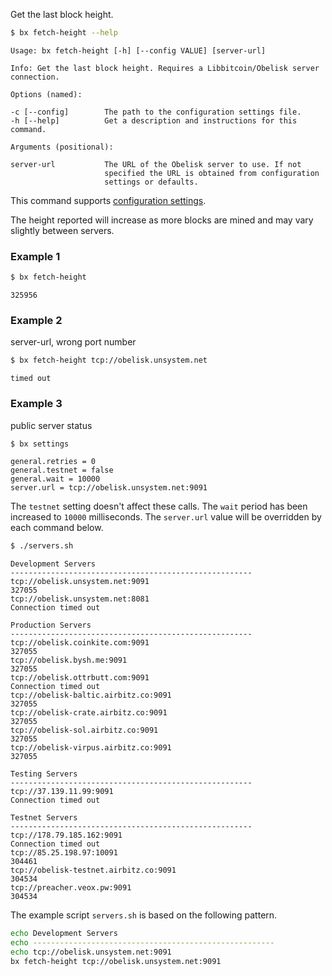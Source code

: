 Get the last block height.
```sh
$ bx fetch-height --help
```
```
Usage: bx fetch-height [-h] [--config VALUE] [server-url]                

Info: Get the last block height. Requires a Libbitcoin/Obelisk server    
connection.                                                              

Options (named):

-c [--config]        The path to the configuration settings file.        
-h [--help]          Get a description and instructions for this command.

Arguments (positional):

server-url           The URL of the Obelisk server to use. If not        
                     specified the URL is obtained from configuration    
                     settings or defaults.
```
This command supports [configuration settings](Configuration-Settings).

The height reported will increase as more blocks are mined and may vary slightly between servers.
### Example 1
```sh
$ bx fetch-height
```
```
325956
```
### Example 2
server-url, wrong port number
```sh
$ bx fetch-height tcp://obelisk.unsystem.net
```
```
timed out
```
### Example 3
public server status
```sh
$ bx settings
```
```
general.retries = 0
general.testnet = false
general.wait = 10000
server.url = tcp://obelisk.unsystem.net:9091
```
The `testnet` setting doesn't affect these calls. The `wait` period has been increased to `10000` milliseconds. The `server.url` value will be overridden by each command below.
```sh
$ ./servers.sh
```
```
Development Servers
------------------------------------------------------
tcp://obelisk.unsystem.net:9091
327055
tcp://obelisk.unsystem.net:8081
Connection timed out

Production Servers
------------------------------------------------------
tcp://obelisk.coinkite.com:9091
327055
tcp://obelisk.bysh.me:9091
327055
tcp://obelisk.ottrbutt.com:9091
Connection timed out
tcp://obelisk-baltic.airbitz.co:9091
327055
tcp://obelisk-crate.airbitz.co:9091
327055
tcp://obelisk-sol.airbitz.co:9091
327055
tcp://obelisk-virpus.airbitz.co:9091
327055

Testing Servers
------------------------------------------------------
tcp://37.139.11.99:9091
Connection timed out

Testnet Servers
------------------------------------------------------
tcp://178.79.185.162:9091
Connection timed out
tcp://85.25.198.97:10091
304461
tcp://obelisk-testnet.airbitz.co:9091
304534
tcp://preacher.veox.pw:9091
304534
```
The example script `servers.sh` is based on the following pattern.
```sh
echo Development Servers
echo ------------------------------------------------------
echo tcp://obelisk.unsystem.net:9091
bx fetch-height tcp://obelisk.unsystem.net:9091
```